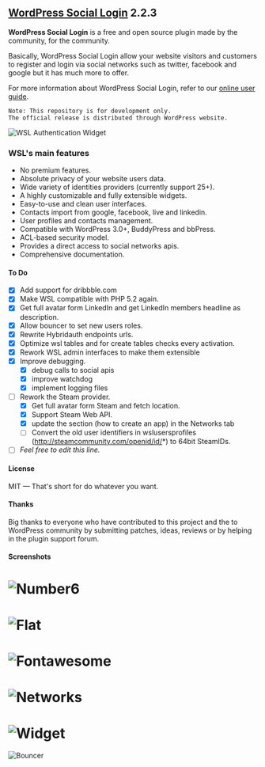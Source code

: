 ## [WordPress Social Login](https://wordpress.org/plugins/wordpress-social-login/) 2.2.3
 
**WordPress Social Login** is a free and open source plugin made by the community, for the community.

Basically, WordPress Social Login allow your website visitors and customers to register and login via social networks such as twitter, facebook and google but it has much more to offer.

For more information about WordPress Social Login, refer to our [online user guide](http://miled.github.io/wordpress-social-login/).

    Note: This repository is for development only.
    The official release is distributed through WordPress website.
![WSL Authentication Widget](https://raw.githubusercontent.com/miled/wordpress-social-login/master/screenshot-1.png)

### WSL's main features

- No premium features.
- Absolute privacy of your website users data.
- Wide variety of identities providers (currently support 25+).
- A highly customizable and fully extensible widgets.
- Easy-to-use and clean user interfaces.
- Contacts import from google, facebook, live and linkedin.
- User profiles and contacts management.
- Compatible with WordPress 3.0+, BuddyPress and bbPress.
- ACL-based security model.
- Provides a direct access to social networks apis.
- Comprehensive documentation.

#### To Do

- [x] Add support for dribbble.com
- [x] Make WSL compatible with PHP 5.2 again.
- [x] Get full avatar form LinkedIn and get LinkedIn members headline as description.
- [x] Allow bouncer to set new users roles.
- [x] Rewrite Hybridauth endpoints urls.
- [x] Optimize wsl tables and for create tables checks every activation.
- [x] Rework WSL admin interfaces to make them extensible
- [x] Improve debugging.
    - [x] debug calls to social apis
    - [x] improve watchdog
    - [x] implement logging files
- [ ] Rework the Steam provider.
    - [x] Get full avatar form Steam and fetch location.
    - [x] Support Steam Web API.
    - [x] update the section (how to create an app) in the Networks tab
    - [ ] Convert the old user identifiers in wslusersprofiles (http://steamcommunity.com/openid/id/*) to 64bit SteamIDs.
- [ ] *Feel free to edit this line.*

#### License 

MIT — That's short for do whatever you want.

#### Thanks

Big thanks to everyone who have contributed to this project and the to WordPress community by submitting patches, ideas, reviews or by helping in the plugin support forum.
#### Screenshots
![Number6](http://miled.github.io/wordpress-social-login/assets/img/theme_number6.png)
===
![Flat](http://miled.github.io/wordpress-social-login/assets/img/theme_flat.png)
===
![Fontawesome](http://miled.github.io/wordpress-social-login/assets/img/theme_fontawesome.png)
===
![Networks](https://raw.githubusercontent.com/miled/wordpress-social-login/master/screenshot-3.png)
=
![Widget](https://raw.githubusercontent.com/miled/wordpress-social-login/master/screenshot-4.png)
===
![Bouncer](https://raw.githubusercontent.com/miled/wordpress-social-login/master/screenshot-5.png)
